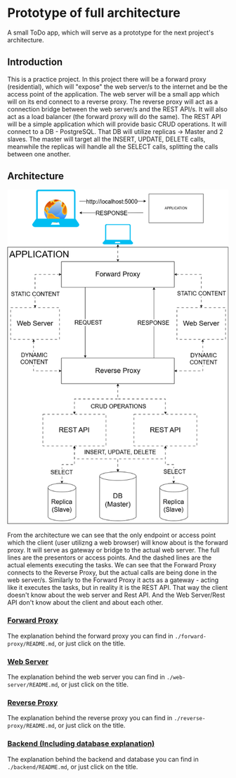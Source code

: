 # Prototype of full architecture
A small ToDo app, which will serve as a prototype for the next project's architecture.

## Introduction

This is a practice project. In this project there will be a forward proxy (residential), which will "expose" the web server/s to the internet and be the access point of the application. The web server will be a small app which will on its end connect to a reverse proxy. The reverse proxy will act as a connection bridge between the web server/s and the REST API/s. It will also act as a load balancer (the forward proxy will do the same). The REST API will be a simple application which will provide basic CRUD operations. It will connect to a DB - PostgreSQL. That DB will utilize replicas -> Master and 2 slaves. The master will target all the INSERT, UPDATE, DELETE calls, meanwhile the replicas will handle all the SELECT calls, splitting the calls between one another.

## Architecture

![Current architecture idea for the application](images/arch.drawio.png)

From the architecture we can see that the only endpoint or access point which the client (user utilizng a web browser) will know about is the forward proxy. It will serve as gateway or bridge to the actual web server. The full lines are the presentors or access points. And the dashed lines are the actual elements executing the tasks. We can see that the Forward Proxy connects to the Reverse Proxy, but the actual calls are being done in the web server/s. Similarly to the Forward Proxy it acts as a gateway - acting like it executes the tasks, but in reality it is the REST API. That way the client doesn't know about the web server and Rest API. And the Web Server/Rest API don't know about the client and about each other.

### [Forward Proxy](./forward-proxy/README.md)

The explanation behind the forward proxy you can find in `./forward-proxy/README.md`, or just click on the title.

### [Web Server](./web-server/README.md)

The explanation behind the web server you can find in `./web-server/README.md`, or just click on the title.

### [Reverse Proxy](./reverse-proxy/README.md)

The explanation behind the reverse proxy you can find in `./reverse-proxy/README.md`, or just click on the title.

### [Backend (Including database explanation)](./backend/README.md)

The explanation behind the backend and database you can find in `./backend/README.md`, or just click on the title.

